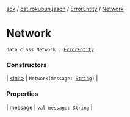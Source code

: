 [sdk](../../../index.md) / [cat.rokubun.jason](../../index.md) / [ErrorEntity](../index.md) / [Network](./index.md)

# Network

`data class Network : `[`ErrorEntity`](../index.md)

### Constructors

| [&lt;init&gt;](-init-.md) | `Network(message: `[`String`](https://kotlinlang.org/api/latest/jvm/stdlib/kotlin/-string/index.html)`)` |

### Properties

| [message](message.md) | `val message: `[`String`](https://kotlinlang.org/api/latest/jvm/stdlib/kotlin/-string/index.html) |


